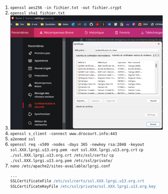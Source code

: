 1. `openssl aes256 -in fichier.txt -out fichier.crypt`
2. `openssl sha1 fichier.txt`
3. ![Certificats](./Images/14%20-%20cert.png)
4. `openssl s_client -connect www.drocourt.info:443`
5. `a2enmod ssl`
6. `openssl req -x509 -nodes -days 365 -newkey rsa:2048 -keyout ssl.XXX.lprgi.u13.org.pem -out ssl.XXX.lprgi.u13.org.crt`
   `cp ./ssl.XXX.lprgi.u13.org.crt /etc/ssl/certs/`
   `cp ./ssl.XXX.lprgi.u13.org.pem /etc/ssl/private/`
7. `nano /etc/apache2/sites-available/lprgi.conf`
   ```apache
   ...
   SSLCertificateFile /etc/ssl/certs/ssl.XXX.lprgi.u13.org.crt
   SSLCertificateKeyFile /etc/ssl/private/ssl.XXX.lprgi.u13.org.key
   ```
